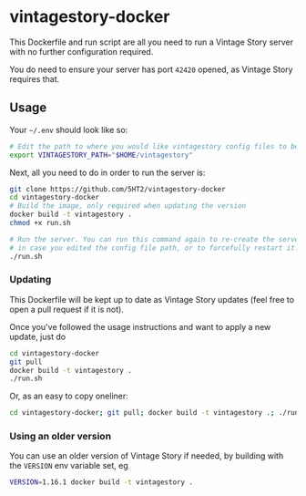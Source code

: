 # vintagestory-docker

This Dockerfile and run script are all you need to run a Vintage Story server with no further configuration required.

You do need to ensure your server has port `42420` opened, as Vintage Story requires that.

## Usage

Your `~/.env` should look like so: 

```bash
# Edit the path to where you would like vintagestory config files to be saved
export VINTAGESTORY_PATH="$HOME/vintagestory"
```

Next, all you need to do in order to run the server is:

```bash
git clone https://github.com/5HT2/vintagestory-docker
cd vintagestory-docker
# Build the image, only required when updating the version
docker build -t vintagestory .
chmod +x run.sh

# Run the server. You can run this command again to re-create the server
# in case you edited the config file path, or to forcefully restart it.
./run.sh
```

### Updating

This Dockerfile will be kept up to date as Vintage Story updates (feel free to open a pull request if it is not).

Once you've followed the usage instructions and want to apply a new update, just do

```bash
cd vintagestory-docker
git pull
docker build -t vintagestory .
./run.sh
```

Or, as an easy to copy oneliner:

```bash
cd vintagestory-docker; git pull; docker build -t vintagestory .; ./run.sh; cd
```

### Using an older version

You can use an older version of Vintage Story if needed, by building with the `VERSION` env variable set, eg

```bash
VERSION=1.16.1 docker build -t vintagestory .
```
